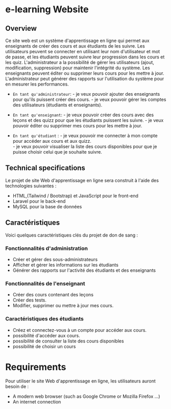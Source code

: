 # e-learning Website
## Overview
Ce site web est un système d'apprentissage en ligne qui permet aux enseignants de créer des cours et aux étudiants de les suivre. Les utilisateurs peuvent se connecter en utilisant leur nom d'utilisateur et mot de passe, et les étudiants peuvent suivre leur progression dans les cours et les quiz. L'administrateur a la possibilité de gérer les utilisateurs (ajout, modification, suppression) pour maintenir l'intégrité du système. Les enseignants peuvent éditer ou supprimer leurs cours pour les mettre à jour. L'administrateur peut générer des rapports sur l'utilisation du système pour en mesurer les performances.

* `En tant qu'administrateur`:  -  je veux pouvoir ajouter des enseignants pour qu'ils puissent créer des cours.
                                -  je veux pouvoir gérer les comptes des utilisateurs (étudiants et enseignants).
                                
* `En tant qu'enseignant`:      -  je veux pouvoir créer des cours avec des leçons et des quizz pour que les étudiants puissent les suivre.
                                -  je veux pouvoir éditer ou supprimer mes cours pour les mettre à jour.
                                
* `En tant qu'étudiant`  :      -  je veux pouvoir me connecter à mon compte pour accéder aux cours et aux quizz.   
                                -  je veux pouvoir visualiser la liste des cours disponibles pour que je puisse choisir celui que je souhaite suivre.
                                
## Technical specifications
Le projet de site Web d'apprentissage en ligne sera construit à l'aide des technologies suivantes :
* HTML,(Tailwind / Bootstrap) et JavaScript pour le front-end
* Laravel pour le back-end
* MySQL pour la base de données

## Caractéristiques
Voici quelques caractéristiques clés du projet de don de sang :
### Fonctionnalités d'administration
* Créer et gérer des sous-administrateurs
* Afficher et gérer les informations sur les étudiants
* Générer des rapports sur l'activité des étudiants et des enseignants
### Fonctionnalités de l'enseignant
* Créer des cours contenant des leçons
* Créer des tests.
* Modifier, supprimer ou mettre à jour mes cours.
### Caractéristiques des étudiants
* Créez et connectez-vous à un compte pour accéder aux cours.
* possibilité d'accéder aux cours.
* possibilité de consulter la liste des cours disponibles
* possibilité de choisir un cours

# Requirements

Pour utiliser le site Web d'apprentissage en ligne, les utilisateurs auront besoin de :
* A modern web browser (such as Google Chrome or Mozilla Firefox ...)
* An internet connection

